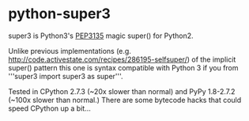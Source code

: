 python-super3
=============

super3 is Python3's [PEP3135](http://www.python.org/dev/peps/pep-3135/) magic super() for Python2.

Unlike previous implementations (e.g. http://code.activestate.com/recipes/286195-selfsuper/)
of the implicit super() pattern this one is syntax compatible with Python 3 if
you from '''super3 import super3 as super'''.

Tested in CPython 2.7.3 (~20x slower than normal) and PyPy 1.8-2.7.2 (~100x
slower than normal.) There are some bytecode hacks that could speed CPython up
a bit...


